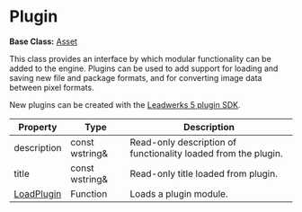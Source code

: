 # Plugin #

**Base Class:** [Asset](API_Asset.md)

This class provides an interface by which modular functionality can be added to the engine. Plugins can be used to add support for loading and saving new file and package formats, and for converting image data between pixel formats.

New plugins can be created with the [Leadwerks 5 plugin SDK](https://github.com/Leadwerks/PluginSDK).

| Property | Type | Description |
| ----- | ----- | ----- |
| description | const wstring& | Read-only description of functionality loaded from the plugin. |
| title | const wstring& | Read-only title loaded from plugin. |
| [LoadPlugin](API_LoadPlugin.md) | Function | Loads a plugin module. |



